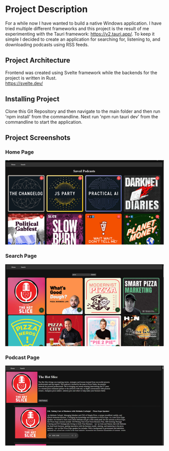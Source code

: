 # Project Description
For a while now I have wanted to build a native Windows application. I have tried multiple different frameworks and this project is the result of me experimenting with the Tauri framework: https://v2.tauri.app/.
To keep it simple I decided to create an application for searching for, listening to, and downloading podcasts using RSS feeds. 

## Project Architecture
Frontend was created using Svelte framework while the backends for the project is written in Rust.\
https://svelte.dev/

## Installing Project

Clone this Git Repository and then navigate to the main folder and then run 'npm install' from the commandline. Next run 'npm run tauri dev' from the commandline to start the application.

## Project Screenshots
### Home Page
![](./screenshots/home-page.PNG)
### Search Page
![](./screenshots/search-page.PNG)
### Podcast Page
![](./screenshots/podcast-page.PNG)
